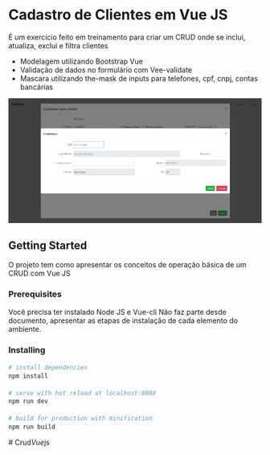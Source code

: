 # Cadastro de Clientes em Vue JS

É um exercício feito em treinamento para criar um CRUD onde se inclui, atualiza, exclui e filtra clientes

* Modelagem utilizando Bootstrap Vue
* Validação de dados no formulário com Vee-validate
* Mascara utilizando the-mask de inputs para telefones, cpf, cnpj, contas bancárias

![](/clientes.jpg)

## Getting Started

O projeto tem como apresentar os conceitos de operação básica de um CRUD com Vue JS

### Prerequisites

Você precisa ter instalado Node JS e Vue-cli
Não faz parte desde documento, apresentar as etapas de instalação de cada elemento do ambiente.

### Installing

``` bash
# install dependencies
npm install

# serve with hot reload at localhost:8080
npm run dev

# build for production with minification
npm run build
```



#   C r u d _ V u e _ j s 
 
 
